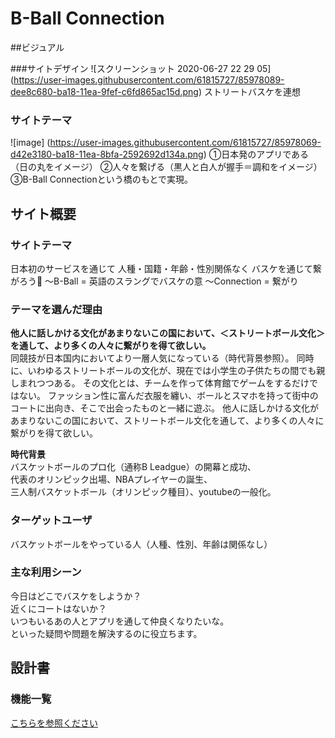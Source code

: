 

# B-Ball Connection
##ビジュアル

###サイトデザイン
![スクリーンショット 2020-06-27 22 29 05]
(https://user-images.githubusercontent.com/61815727/85978089-dee8c680-ba18-11ea-9fef-c6fd865ac15d.png)
ストリートバスケを連想

### サイトテーマ
![image]
(https://user-images.githubusercontent.com/61815727/85978069-d42e3180-ba18-11ea-8bfa-2592692d134a.png)
①日本発のアプリである（日の丸をイメージ）
②人々を繋げる（黒人と白人が握手＝調和をイメージ）
③B-Ball Connectionという橋のもとで実現。

## サイト概要


### サイトテーマ
日本初のサービスを通じて
人種・国籍・年齢・性別関係なく
バスケを通じて繋がろう🏀
〜B-Ball = 英語のスラングでバスケの意
〜Connection = 繋がり

### テーマを選んだ理由
**他人に話しかける文化があまりないこの国において、＜ストリートボール文化＞を通して、より多くの人々に繋がりを得て欲しい。**  
同競技が日本国内においてより一層人気になっている（時代背景参照）。
同時に、いわゆるストリートボールの文化が、現在では小学生の子供たちの間でも親しまれつつある。
その文化とは、チームを作って体育館でゲームをするだけではない。
ファッション性に富んだ衣服を纏い、ボールとスマホを持って街中のコートに出向き、そこで出会ったものと一緒に遊ぶ。
他人に話しかける文化があまりないこの国において、ストリートボール文化を通して、より多くの人々に繋がりを得て欲しい。


**時代背景**  
バスケットボールのプロ化（通称B Leadgue）の開幕と成功、  
代表のオリンピック出場、NBAプレイヤーの誕生、  
三人制バスケットボール（オリンピック種目）、youtubeの一般化。


### ターゲットユーザ
バスケットボールをやっている人（人種、性別、年齢は関係なし）

### 主な利用シーン
今日はどこでバスケをしようか？  
近くにコートはないか？  
いつもいるあの人とアプリを通して仲良くなりたいな。  
といった疑問や問題を解決するのに役立ちます。

## 設計書

### 機能一覧
[こちらを参照ください](https://docs.google.com/spreadsheets/d/1GeR4o4JfYpEpVDe_aJwOpvDluBYptsv_YAnVU4GCDr0/edit#gid=0)
